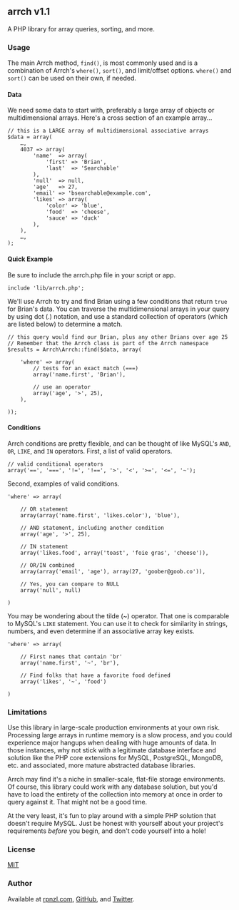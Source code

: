 ## arrch v1.1

A PHP library for array queries, sorting, and more.

### Usage

The main Arrch method, `find()`, is most commonly used and is a combination of Arrch's `where()`, `sort()`, and limit/offset options. `where()` and `sort()` can be used on their own, if needed.

#### Data

We need some data to start with, preferably a large array of objects or multidimensional arrays. Here's a cross section of an example array...

    // this is a LARGE array of multidimensional associative arrays
    $data = array(
        …,
        4037 => array(
            'name'  => array(
                'first' => 'Brian',
                'last'  => 'Searchable'
            ),
            'null'  => null,
            'age'   => 27,
            'email' => 'bsearchable@example.com',
            'likes' => array(
                'color' => 'blue',
                'food'  => 'cheese',
                'sauce' => 'duck'
            ),
        ),
        …,
    );

#### Quick Example

Be sure to include the arrch.php file in your script or app.

    include 'lib/arrch.php';

We'll use Arrch to try and find Brian using a few conditions that return `true` for Brian's data. You can traverse the multidimensional arrays in your query by using dot (.) notation, and use a standard collection of operators (which are listed below) to determine a match.

    // this query would find our Brian, plus any other Brians over age 25
    // Remember that the Arrch class is part of the Arrch namespace
    $results = Arrch\Arrch::find($data, array(

        'where' => array(
            // tests for an exact match (===)
            array('name.first', 'Brian'),

            // use an operator
            array('age', '>', 25),
        ),

    ));

#### Conditions

Arrch conditions are pretty flexible, and can be thought of like MySQL's `AND`, `OR`, `LIKE`, and `IN` operators. First, a list of valid operators.

    // valid conditional operators
    array('==', '===', '!=', '!==', '>', '<', '>=', '<=', '~');

Second, examples of valid conditions.

    'where' => array(

        // OR statement
        array(array('name.first', 'likes.color'), 'blue'),

        // AND statement, including another condition
        array('age', '>', 25),

        // IN statement
        array('likes.food', array('toast', 'foie gras', 'cheese')),

        // OR/IN combined
        array(array('email', 'age'), array(27, 'goober@goob.co')),

        // Yes, you can compare to NULL
        array('null', null)

    )

You may be wondering about the tilde (~) operator. That one is comparable to MySQL's `LIKE` statement. You can use it to check for similarity in strings, numbers, and even determine if an associative array key exists.

    'where' => array(

        // First names that contain 'br'
        array('name.first', '~', 'br'),

        // Find folks that have a favorite food defined
        array('likes', '~', 'food')

    )

### Limitations

Use this library in large-scale production environments at your own risk. Processing large arrays in runtime memory is a slow process, and you could experience major hangups when dealing with huge amounts of data. In those instances, why not stick with a legitimate database interface and solution like the PHP core extensions for MySQL, PostgreSQL, MongoDB, etc. and associated, more mature abstracted database libraries.

Arrch may find it's a niche in smaller-scale, flat-file storage environments. Of course, this library could work with any database solution, but you'd have to load the entirety of the collection into memory at once in order to query against it. That might not be a good time.

At the very least, it's fun to play around with a simple PHP solution that doesn't require MySQL. Just be honest with yourself about your project's requirements *before* you begin, and don't code yourself into a hole!

### License

[MIT](http://opensource.org/licenses/MIT)

### Author

Available at [rpnzl.com](http://rpnzl.com), [GitHub](http://www.github.com/rpnzl), and [Twitter](http://www.twitter.com/rpnzldesign).